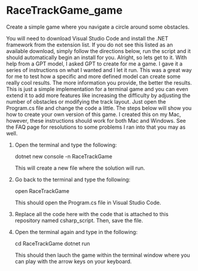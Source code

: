 # RaceTrackGame_game
Create a simple game where you navigate a circle around some obstacles. 

You will need to download Visual Studio Code and install the .NET framework from the extension list. If you do not see this listed as an available download, simply follow the directions below, run the script and it should automatically begin an install for you. Alright, so lets get to it. With help from a GPT model, I asked GPT to create for me a game. I gave it a series of instructions on what I wanted and I let it run. This was a great way for me to test how a specific and more defined model can create some really cool results. The more information you provide, the better the results. This is just a simple implementation for a terminal game and you can even extend it to add more features like increasing the difficulty by adjusting the number of obstacles or modifying the track layout. Just open the Program.cs file and change the code a little. The steps below will show you how to create your own version of this game. I created this on my Mac, however, these instructions should work for both Mac and Windows. See the FAQ page for resolutions to some problems I ran into that you may as well. 

1. Open the terminal and type the following:

   dotnet new console -n RaceTrackGame

   This will create a new file where the solution will run. 

2. Go back to the terminal and type the following:

   open RaceTrackGame

   This should open the Program.cs file in Visual Studio Code. 

3. Replace all the code here with the code that is attached to this repository named csharp_script. Then, save the file. 

4. Open the terminal again and type in the following:

   cd RaceTrackGame
   dotnet run

   This should then lauch the game within the terminal window where you can play with the arrow keys on your keyboard. 



